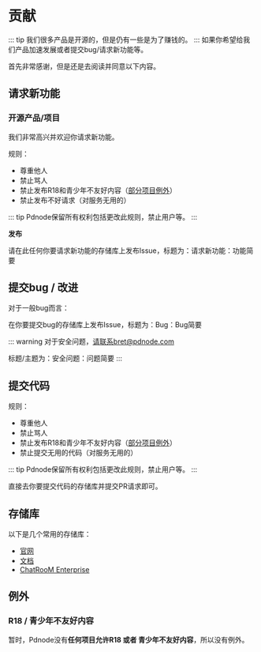 # 贡献
::: tip
我们很多产品是开源的，但是仍有一些是为了赚钱的。
:::
如果你希望给我们产品加速发展或者提交bug/请求新功能等。

首先非常感谢，但是还是去阅读并同意以下内容。

## 请求新功能
### 开源产品/项目
我们非常高兴并欢迎你请求新功能。

规则：
- 尊重他人
- 禁止骂人
- 禁止发布R18和青少年不友好内容（[部分项目例外](#r18--青少年不友好内容)）
- 禁止发布不好请求（对服务无用的）

::: tip
Pdnode保留所有权利包括更改此规则，禁止用户等。
:::

**发布**

请在此任何你要请求新功能的存储库上发布Issue，标题为：请求新功能：功能简要


## 提交bug / 改进
对于一般bug而言：

在你要提交bug的存储库上发布Issue，标题为：Bug：Bug简要

::: warning
对于安全问题，请联系bret@pdnode.com

标题/主题为：安全问题：问题简要
:::


## 提交代码
规则：
- 尊重他人
- 禁止骂人
- 禁止发布R18和青少年不友好内容（[部分项目例外](#r18--青少年不友好内容)）
- 禁止提交无用的代码（对服务无用的）

::: tip
Pdnode保留所有权利包括更改此规则，禁止用户等。
:::

直接去你要提交代码的存储库并提交PR请求即可。

## 存储库
以下是几个常用的存储库：
- [官网](https://github.com/pdnode-team/www.pdnode.com)
- [文档](https://github.com/pdnode-team/docs)
- [ChatRooM Enterprise](https://github.com/pdnode-team/chatroom-enterprise)


## 例外
### R18 / 青少年不友好内容
暂时，Pdnode没有**任何项目允许R18 或者 青少年不友好内容**，所以没有例外。